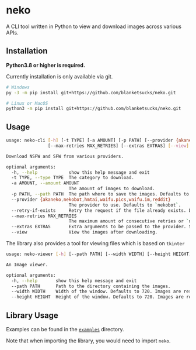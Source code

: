 # neko

A CLI tool written in Python to view and download images across various APIs.

## Installation

**Python3.8 or higher is required.**

Currently installation is only available via git.

```bash
# Windows
py -3 -m pip install git+https://github.com/blanketsucks/neko.git

# Linux or MacOS
python3 -m pip install git+https://github.com/blanketsucks/neko.git
```

## Usage

```bash
usage: neko-cli [-h] [-t TYPE] [-a AMOUNT] [-p PATH] [--provider {akaneko,nekobot,hmtai,waifu.pics,waifu.im,reddit}] [--retry-if-exists]
                [--max-retries MAX_RETRIES] [--extras EXTRAS] [--view]

Download NSFW and SFW from various providers.

optional arguments:
  -h, --help            show this help message and exit
  -t TYPE, --type TYPE  The category to download.
  -a AMOUNT, --amount AMOUNT
                        The amount of images to download.
  -p PATH, --path PATH  The path where to save the images. Defaults to `./images`
  --provider {akaneko,nekobot,hmtai,waifu.pics,waifu.im,reddit}
                        The provider to use. Defaults to `nekobot`.
  --retry-if-exists     Retry the request if the file already exists. Defaults to False
  --max-retries MAX_RETRIES
                        The maximum amount of consecutive retries or `none`. Defaults to `none`
  --extras EXTRAS       Extra arguments to be passed to the provider. Should be a file path to a JSON file. Currently the only provider that uses this information is reddit.
  --view                View the images after downloading.
```

The library also provides a tool for viewing files which is based on `tkinter`

```bash
usage: neko-viewer [-h] [--path PATH] [--width WIDTH] [--height HEIGHT]

An Image viewer.

optional arguments:
  -h, --help       show this help message and exit
  --path PATH      Path to the directory containing the images.
  --width WIDTH    Width of the window. Defaults to 720. Images are resized according to this argument.
  --height HEIGHT  Height of the window. Defaults to 720. Images are resized according to this argument.
```

## Library Usage

Examples can be found in the [`examples`](https://github.com/blanketsucks/neko/tree/master/examples) directory.

Note that when importing the library, you would need to import `neko`.